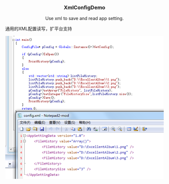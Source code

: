 <p align="center">
  <h3 align="center">XmlConfigDemo</h3>
  <p align="center">
    Use xml to save and read app setting.
</p>


通用的XML配置读写，扩平台支持

![ScreenShot](/ScreenShot.png)



